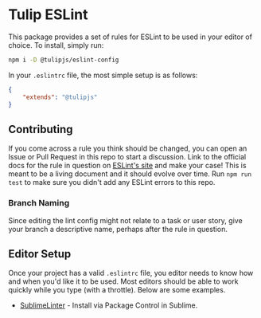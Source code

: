 # Tulip ESLint

This package provides a set of rules for ESLint to be used in your editor of choice. To install, simply run:

```bash
npm i -D @tulipjs/eslint-config
```

In your `.eslintrc` file, the most simple setup is as follows:

```json
{
	"extends": "@tulipjs"
}
```

## Contributing

If you come across a rule you think should be changed, you can open an Issue or Pull Request in this repo to start a discussion. Link to the official docs for the rule in question on [ESLint's site](https://eslint.org/) and make your case! This is meant to be a living document and it should evolve over time. Run `npm run test` to make sure you didn't add any ESLint errors to this repo.

### Branch Naming

Since editing the lint config might not relate to a task or user story, give your branch a descriptive name, perhaps after the rule in question. 

## Editor Setup

Once your project has a valid `.eslintrc` file, you editor needs to know how and when you'd like it to be used. Most editors should be able to work quickly while you type (with a throttle). Below are some examples.

- [SublimeLinter](http://sublimelinter.com/) - Install via Package Control in Sublime.
